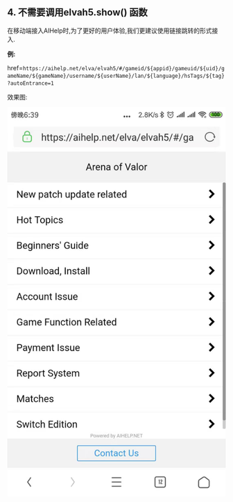 ## 4.	不需要调用elvah5.show() 函数

在移动端接入AIHelp时,为了更好的用户体验,我们更建议使用链接跳转的形式接入.

**例:**

  href=`https://aihelp.net/elva/elvah5/#/gameid/${appid}/gameuid/${uid}/gameName/${gameName}/username/${userName}/lan/${language}/hsTags/${tag}?autoEntrance=1`


效果图: 

![移动端跳转效果图](https://github.com/AIHELP-NET/Pictures/blob/master/AIHelp-H5-on-mobile(2).jpg "h5")